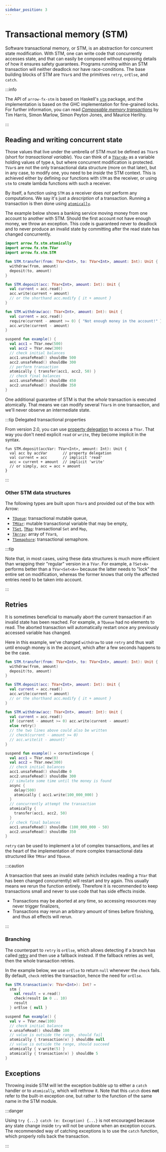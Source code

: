 ```yaml
---
sidebar_position: 3
---
```


# Transactional memory (STM)

Software transactional memory, or STM, is an abstraction for concurrent state modification.
With STM, one can write code that concurrently accesses state, and that can easily be composed without
 exposing details of how it ensures safety guarantees.
Programs running within an STM transaction will neither deadlock nor have race-conditions.
The base building blocks of STM are `TVar`s and the primitives `retry`, `orElse`, and `catch`.

:::info

The API of `arrow-fx-stm` is based on Haskell's [`stm`](https://hackage.haskell.org/package/stm) package, and the implementation is based on the GHC implementation for fine-grained locks.
For further information, you can read [_Composable memory transactions_](https://www.microsoft.com/en-us/research/publication/composable-memory-transactions/) by Tim Harris, Simon Marlow, Simon Peyton Jones, and Maurice Herlihy.

:::

## Reading and writing concurrent state

Those values that live under the umbrella of STM must be defined as `TVar`s
(short for _transactional variable_).
You can think of a [`TVar<A>`](https://apidocs.arrow-kt.io/arrow-fx-stm/arrow.fx.stm/-t-var/index.html) as a variable holding values of type `A`, but where
concurrent modification is protected.
`TVar`s are not the only transactional data structure (more on that later),
but in any case, to modify one, you need to be _inside_ the
STM context. This is achieved either by defining our
functions with `STM` as the receiver, or using `stm` to create lambda functions
with such a receiver.

By itself, a function using `STM` as a receiver does _not_ perform any computations.
We say it's just a _description_ of a transaction. Running a transaction is then
done using [`atomically`](https://apidocs.arrow-kt.io/arrow-fx-stm/arrow.fx.stm/atomically.html).

The example below shows a banking service moving money from one account to another with STM.
Should the first account not have enough money, we throw an exception. This code is guaranteed never to deadlock and to never
produce an invalid state by committing after the read state has changed concurrently.

<!--- TEST_NAME STMTest -->

<!--- INCLUDE .*

import io.kotest.assertions.fail
import io.kotest.matchers.shouldBe

-->

```kotlin
import arrow.fx.stm.atomically
import arrow.fx.stm.TVar
import arrow.fx.stm.STM

fun STM.transfer(from: TVar<Int>, to: TVar<Int>, amount: Int): Unit {
  withdraw(from, amount)
  deposit(to, amount)
}

fun STM.deposit(acc: TVar<Int>, amount: Int): Unit {
  val current = acc.read()
  acc.write(current + amount)
  // or the shorthand acc.modify { it + amount }
}

fun STM.withdraw(acc: TVar<Int>, amount: Int): Unit {
  val current = acc.read()
  require(current - amount >= 0) { "Not enough money in the account!" }
  acc.write(current - amount)
}

suspend fun example() {
  val acc1 = TVar.new(500)
  val acc2 = TVar.new(300)
  // check initial balances
  acc1.unsafeRead() shouldBe 500
  acc2.unsafeRead() shouldBe 300
  // perform transaction
  atomically { transfer(acc1, acc2, 50) }
  // check final balances
  acc1.unsafeRead() shouldBe 450
  acc2.unsafeRead() shouldBe 350
}
```
<!--- KNIT example-stm-01.kt -->
<!--- TEST assert -->

One additional guarantee of STM is that the _whole_ transaction is executed
atomically. That means we can modify several `TVar`s in one transaction,
and we'll never observe an intermediate state.

:::tip Delegated transactional properties

From version 2.0, you can use [property delegation](https://kotlinlang.org/docs/delegated-properties.html)
to access a `TVar`. That way you don't need explicit `read` or `write`,
they become implicit in the syntax.

```
fun STM.deposit(accVar: TVar<Int>, amount: Int): Unit {
  val acc by accVar       // property delegation
  val current = acc       // implicit 'read'
  acc = current + amount  // implicit 'write'
  // or simply, acc = acc + amount
}
```

:::

### Other STM data structures

The following types are built upon `TVar`s and provided out of the box with Arrow:

- [`TQueue`](https://apidocs.arrow-kt.io/arrow-fx-stm/arrow.fx.stm/-t-queue/index.html): transactional mutable queue,
- [`TMVar`](https://apidocs.arrow-kt.io/arrow-fx-stm/arrow.fx.stm/-t-m-var/index.html): mutable transactional variable that may be empty,
- [`TSet`](https://apidocs.arrow-kt.io/arrow-fx-stm/arrow.fx.stm/-t-set/index.html), [`TMap`](https://apidocs.arrow-kt.io/arrow-fx-stm/arrow.fx.stm/-t-map/index.html): transactional `Set` and `Map`,
- [`TArray`](https://apidocs.arrow-kt.io/arrow-fx-stm/arrow.fx.stm/-t-array/index.html): array of `TVar`s,
- [`TSemaphore`](https://apidocs.arrow-kt.io/arrow-fx-stm/arrow.fx.stm/-t-semaphore/index.html): transactional semaphore.

:::tip

Note that, in most cases, using these data structures is much more efficient than
wrapping their "regular" version in a `TVar`. For example, a `TSet<A>` performs
better than a `TVar<Set<A>>` because the latter needs to "lock" the entire set
on modification, whereas the former knows that only the affected entries need
to be taken into account.

:::

## Retries

It is sometimes beneficial to manually abort the current transaction if an 
invalid state has been reached. For example, a `TQueue` had no elements to read.
The aborted transaction will automatically restart once any previously accessed
variable has changed.

Here in this example, we've changed `withdraw` to use `retry` and thus wait until
enough money is in the account, which after a few seconds happens to be the case.

<!--- INCLUDE
import arrow.fx.stm.atomically
import arrow.fx.stm.TVar
import arrow.fx.stm.STM
import kotlinx.coroutines.async
import kotlinx.coroutines.delay
import kotlinx.coroutines.coroutineScope
-->
```kotlin
fun STM.transfer(from: TVar<Int>, to: TVar<Int>, amount: Int): Unit {
  withdraw(from, amount)
  deposit(to, amount)
}

fun STM.deposit(acc: TVar<Int>, amount: Int): Unit {
  val current = acc.read()
  acc.write(current + amount)
  // or the shorthand acc.modify { it + amount }
}

fun STM.withdraw(acc: TVar<Int>, amount: Int): Unit {
  val current = acc.read()
  if (current - amount >= 0) acc.write(current - amount)
  else retry()
  // the two lines above could also be written
  // check(current - amount >= 0)
  // acc.write(it - amount)`
}

suspend fun example() = coroutineScope {
  val acc1 = TVar.new(0)
  val acc2 = TVar.new(300)
  // check initial balances
  acc1.unsafeRead() shouldBe 0
  acc2.unsafeRead() shouldBe 300
  // simulate some time until the money is found
  async {
    delay(500)
    atomically { acc1.write(100_000_000) }
  }
  // concurrently attempt the transaction
  atomically {
    transfer(acc1, acc2, 50)
  }
  // check final balances
  acc1.unsafeRead() shouldBe (100_000_000 - 50)
  acc2.unsafeRead() shouldBe 350
}
```
<!--- KNIT example-stm-02.kt -->
<!--- TEST assert -->

`retry` can be used to implement a lot of complex transactions,
and lies at the heart of the implementation of more complex transactional
data structured like `TMVar` and `TQueue`.

:::caution

A transaction that sees an invalid state (which includes reading a `TVar` that has been changed concurrently) will restart and try again.
This usually means we rerun the function entirely. Therefore it is recommended to keep transactions small and never to use code that
has side effects inside. 

- Transactions may be aborted at any time, so accessing resources may never trigger finalizers,
- Transactions may rerun an arbitrary amount of times before finishing, and thus all effects will rerun.

:::

###  Branching

The counterpart to `retry` is `orElse`, which allows detecting if a branch 
has called [retry](https://apidocs.arrow-kt.io/arrow-fx-stm/arrow.fx.stm/-s-t-m/retry.html) and then use a fallback instead. If the fallback retries as 
well, then the whole transaction retries.

In the example below, we use `orElse` to return `null` whenever the `check`
fails. By default, `check` retries the transaction, hence the need for `orElse`.

<!--- INCLUDE
import arrow.fx.stm.atomically
import arrow.fx.stm.TVar
import arrow.fx.stm.STM
import arrow.fx.stm.stm
import arrow.fx.stm.check
-->
```kotlin
fun STM.transaction(v: TVar<Int>): Int? =
  stm {
    val result = v.read()
    check(result in 0 .. 10)
    result
  } orElse { null }

suspend fun example() {
  val v = TVar.new(100)
  // check initial balance
  v.unsafeRead() shouldBe 100
  // value is outside the range, should fail
  atomically { transaction(v) } shouldBe null
  // value is outside the range, should succeed
  atomically { v.write(5) }
  atomically { transaction(v) } shouldBe 5
}
```
<!--- KNIT example-stm-03.kt -->
<!--- TEST assert -->

## Exceptions

Throwing inside STM will let the exception bubble up to either a `catch` handler
or to `atomically`, which will rethrow it. Note that this `catch` does **not** refer
to the built-in exception one, but rather to the function of the same name in
the STM module.

:::danger

Using `try {...} catch (e: Exception) {...}` is not encouraged because any state change inside `try` will not be undone when
an exception occurs. The recommended way of catching exceptions is to use the `catch` function, which properly rolls back the transaction.

:::
